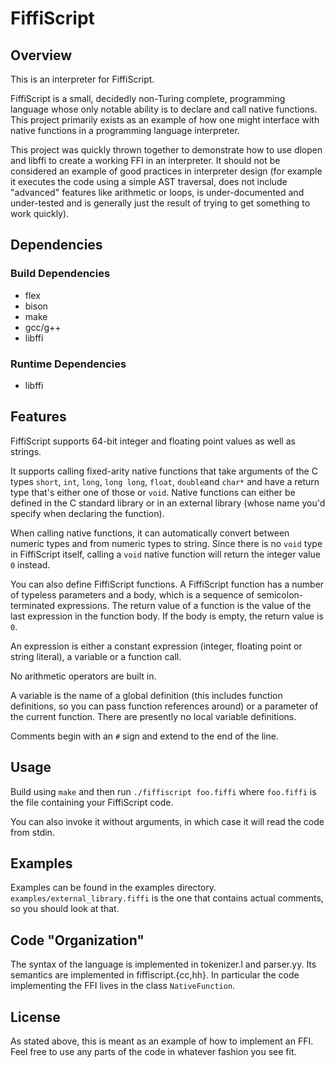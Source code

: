 # FiffiScript
## Overview

This is an interpreter for FiffiScript.

FiffiScript is a small, decidedly non-Turing complete, programming language
whose only notable ability is to declare and call native functions. This
project primarily exists as an example of how one might interface with native
functions in a programming language interpreter.

This project was quickly thrown together to demonstrate how to use dlopen and
libffi to create a working FFI in an interpreter. It should not be considered
an example of good practices in interpreter design (for example it executes
the code using a simple AST traversal, does not include "advanced" features like
arithmetic or loops, is under-documented and under-tested and is generally just
the result of trying to get something to work quickly).

## Dependencies

### Build Dependencies

* flex
* bison
* make
* gcc/g++
* libffi

### Runtime Dependencies

* libffi

## Features

FiffiScript supports 64-bit integer and floating point values as well as
strings.

It supports calling fixed-arity native functions that take arguments
of the C types `short`, `int`, `long`, `long long`, `float`, `double`and `char*`
and have a return type that's either one of those or `void`.
Native functions can either be defined in the C standard library or in an
external library (whose name you'd specify when declaring the function).

When calling native functions, it can automatically convert between numeric
types and from numeric types to string.
Since there is no `void` type in FiffiScript itself, calling a `void` native
function will return the integer value `0` instead.

You can also define FiffiScript functions. A FiffiScript function has a
number of typeless parameters and a body, which is a sequence of
semicolon-terminated expressions.
The return value of a function is the value of the last expression in the
function body. If the body is empty, the return value is `0`.

An expression is either a constant expression (integer, floating point or
string literal), a variable or a function call.

No arithmetic operators are built in.

A variable is the name of a global definition (this includes function
definitions, so you can pass function references around) or a parameter
of the current function.
There are presently no local variable definitions.

Comments begin with an `#` sign and extend to the end of the line.

## Usage

Build using `make` and then run `./fiffiscript foo.fiffi` where `foo.fiffi` is
the file containing your FiffiScript code.

You can also invoke it without arguments, in which case it will read the code
from stdin.

## Examples

Examples can be found in the examples directory.
`examples/external_library.fiffi` is the one that contains actual comments, so
you should look at that.

## Code "Organization"

The syntax of the language is implemented in tokenizer.l and parser.yy.
Its semantics are implemented in fiffiscript.{cc,hh}.
In particular the code implementing the FFI lives in the class `NativeFunction`.

## License

As stated above, this is meant as an example of how to implement an FFI. Feel
free to use any parts of the code in whatever fashion you see fit.
